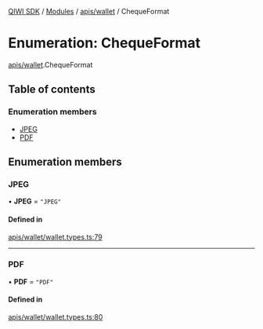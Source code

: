 [QIWI SDK](../README.md) / [Modules](../modules.md) / [apis/wallet](../modules/apis_wallet.md) / ChequeFormat

# Enumeration: ChequeFormat

[apis/wallet](../modules/apis_wallet.md).ChequeFormat

## Table of contents

### Enumeration members

- [JPEG](apis_wallet.ChequeFormat.md#jpeg)
- [PDF](apis_wallet.ChequeFormat.md#pdf)

## Enumeration members

### JPEG

• **JPEG** = `"JPEG"`

#### Defined in

[apis/wallet/wallet.types.ts:79](https://github.com/AlexXanderGrib/node-qiwi-sdk/blob/05e2fb8/src/apis/wallet/wallet.types.ts#L79)

___

### PDF

• **PDF** = `"PDF"`

#### Defined in

[apis/wallet/wallet.types.ts:80](https://github.com/AlexXanderGrib/node-qiwi-sdk/blob/05e2fb8/src/apis/wallet/wallet.types.ts#L80)
